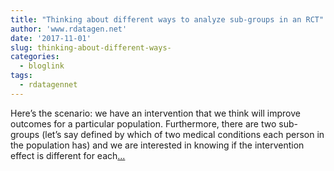```yaml
---
title: "Thinking about different ways to analyze sub-groups in an RCT"
author: 'www.rdatagen.net'
date: '2017-11-01'
slug: thinking-about-different-ways-
categories:
  - bloglink
tags:
  - rdatagennet
---
```


Here’s the scenario: we have an intervention that we think will improve outcomes for a particular population. Furthermore, there are two sub-groups (let’s say defined by which of two medical conditions each person in the population has) and we are interested in knowing if the intervention effect is different for each[... <i class="fas fa-external-link-alt"></i>](https://www.rdatagen.net/post/sub-group-analysis-in-rct/)

